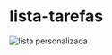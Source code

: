 # lista-tarefas
![lista personalizada](https://user-images.githubusercontent.com/62407217/148004205-38049ca5-30e4-4a60-95fc-32b8fc9070b4.png)
